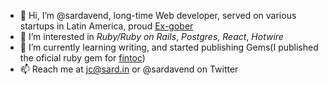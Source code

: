 
* 👋 Hi, I’m @sardavend, long-time Web developer, served on various startups in Latin America, proud [Ex-gober](https://www.getonbrd.com/blog/of-course-we-interfere-in-the-market) 
* 👀 I’m interested in *Ruby/Ruby on Rails*, *Postgres*, *React*, *Hotwire*
* 🌱 I’m currently learning writing, and started publishing Gems(I published the oficial ruby gem for [fintoc](https://github.com/fintoc-com/fintoc-ruby))
* 📫 Reach me at jc@sard.in or @sardavend on Twitter

<!--
**sardavend/sardavend** is a ✨ _special_ ✨ repository because its `README.md` (this file) appears on your GitHub profile.

Here are some ideas to get you started:

- 🔭 I’m currently working on ...
- 🌱 I’m currently learning ...
- 👯 I’m looking to collaborate on ...
- 🤔 I’m looking for help with ...
- 💬 Ask me about ...
- 📫 How to reach me: ...
- 😄 Pronouns: ...
- ⚡ Fun fact: ...
-->
